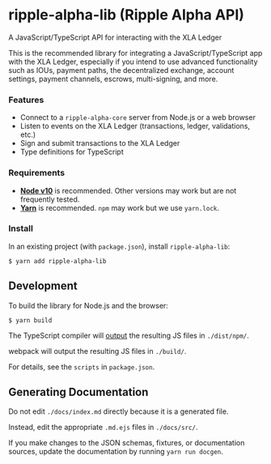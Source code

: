 # ripple-alpha-lib (Ripple Alpha API)

A JavaScript/TypeScript API for interacting with the XLA Ledger

This is the recommended library for integrating a JavaScript/TypeScript app with the XLA Ledger, especially if you intend to use advanced functionality such as IOUs, payment paths, the decentralized exchange, account settings, payment channels, escrows, multi-signing, and more.

### Features

+ Connect to a `ripple-alpha-core` server from Node.js or a web browser
+ Listen to events on the XLA Ledger (transactions, ledger, validations, etc.)
+ Sign and submit transactions to the XLA Ledger
+ Type definitions for TypeScript

### Requirements

+ **[Node v10](https://nodejs.org/)** is recommended. Other versions may work but are not frequently tested.
+ **[Yarn](https://yarnpkg.com/)** is recommended. `npm` may work but we use `yarn.lock`.

### Install

In an existing project (with `package.json`), install `ripple-alpha-lib`:
```
$ yarn add ripple-alpha-lib
```

## Development

To build the library for Node.js and the browser:
```
$ yarn build
```

The TypeScript compiler will [output](./tsconfig.json#L7) the resulting JS files in `./dist/npm/`.

webpack will output the resulting JS files in `./build/`.

For details, see the `scripts` in `package.json`.

## Generating Documentation

Do not edit `./docs/index.md` directly because it is a generated file.

Instead, edit the appropriate `.md.ejs` files in `./docs/src/`.

If you make changes to the JSON schemas, fixtures, or documentation sources, update the documentation by running `yarn run docgen`.